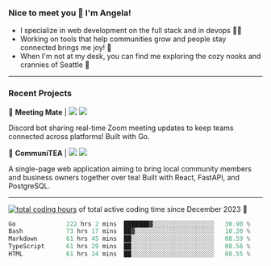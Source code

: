 ### Nice to meet you 👋 I'm Angela!

- I specialize in web development on the full stack and in devops 👩‍💻
- Working on tools that help communities grow and people stay connected brings me joy! 🤝
- When I'm not at my desk, you can find me exploring the cozy nooks and crannies of Seattle 🧋

---

### Recent Projects

👾 **Meeting Mate** | [![](https://img.shields.io/badge/Code-violet.svg?style=flat-square)](https://github.com/angelajfisher/meeting-mate) [![](https://img.shields.io/badge/Site-violet.svg?style=flat-square)](https://angelajfisher.com/projects/meeting-mate)

Discord bot sharing real-time Zoom meeting updates to keep teams connected across platforms! Built with Go.

🍵 **CommuniTEA** | [![](https://img.shields.io/badge/Code-green.svg?style=flat-square)](https://gitlab.com/angelajfisher/communiTEA) [![](https://img.shields.io/badge/Demo-green.svg?style=flat-square)](https://angelajfisher.gitlab.io/communiTEA/)

A single-page web application aiming to bring local community members and business owners together over tea!  Built with React, FastAPI, and PostgreSQL.

---

<a href="https://wakatime.com/@018c1e94-8745-411f-aea1-f33be044d952"><img src="https://wakatime.com/badge/user/018c1e94-8745-411f-aea1-f33be044d952.svg?style=flat-square" alt="total coding hours" /></a> of total active coding time since December 2023 💠<br>
<!--START_SECTION:waka-->

```go
Go              222 hrs 2 mins  ███████▓░░░░░░░░░░░░░░░░░   30.90 %
Bash            73 hrs 17 mins  ██▓░░░░░░░░░░░░░░░░░░░░░░   10.20 %
Markdown        61 hrs 45 mins  ██░░░░░░░░░░░░░░░░░░░░░░░   08.59 %
TypeScript      61 hrs 29 mins  ██░░░░░░░░░░░░░░░░░░░░░░░   08.56 %
HTML            61 hrs 24 mins  ██░░░░░░░░░░░░░░░░░░░░░░░   08.55 %
```

<!--END_SECTION:waka--> 
